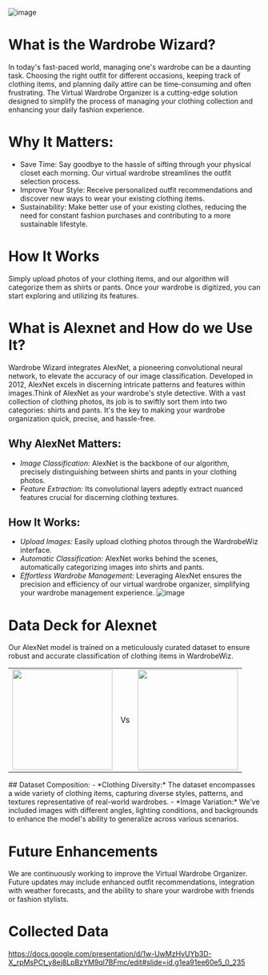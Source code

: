 ![image](https://github.com/hollydarter/Data-Science-Math/assets/143565143/2818d528-9b4e-4bfb-b199-317f6a26aa20)
# What is the Wardrobe Wizard?
In today's fast-paced world, managing one's wardrobe can be a daunting task. Choosing the right outfit for different occasions, keeping track of clothing items, and planning daily attire can be time-consuming and often frustrating. The Virtual Wardrobe Organizer is a cutting-edge solution designed to simplify the process of managing your clothing collection and enhancing your daily fashion experience.
# Why It Matters:
- Save Time: Say goodbye to the hassle of sifting through your physical closet each morning. Our virtual wardrobe streamlines the outfit selection process.
- Improve Your Style: Receive personalized outfit recommendations and discover new ways to wear your existing clothing items.
- Sustainability: Make better use of your existing clothes, reducing the need for constant fashion purchases and contributing to a more sustainable lifestyle.
# How It Works
Simply upload photos of your clothing items, and our algorithm will categorize them as shirts or pants. Once your wardrobe is digitized, you can start exploring and utilizing its features.
# What is Alexnet and How do we Use It?
Wardrobe Wizard integrates AlexNet, a pioneering convolutional neural network, to elevate the accuracy of our image classification. Developed in 2012, AlexNet excels in discerning intricate patterns and features within images.Think of AlexNet as your wardrobe's style detective. With a vast collection of clothing photos, its job is to swiftly sort them into two categories: shirts and pants. It's the key to making your wardrobe organization quick, precise, and hassle-free. 
## Why AlexNet Matters:
- *Image Classification:* AlexNet is the backbone of our algorithm, precisely distinguishing between shirts and pants in your clothing photos.
- *Feature Extraction:* Its convolutional layers adeptly extract nuanced features crucial for discerning clothing textures.
## How It Works:
- *Upload Images:*
Easily upload clothing photos through the WardrobeWiz interface.
- *Automatic Classification:*
AlexNet works behind the scenes, automatically categorizing images into shirts and pants.
- *Effortless Wardrobe Management:*
Leveraging AlexNet ensures the precision and efficiency of our virtual wardrobe organizer, simplifying your wardrobe management experience.
 ![image](https://miro.medium.com/v2/resize:fit:960/0*pJ3o_2zTTNnixhKH.png)
# Data Deck for Alexnet
Our AlexNet model is trained on a meticulously curated dataset to ensure robust and accurate classification of clothing items in WardrobeWiz.
<table>
  <tr>
    <td>
      <img src="https://encrypted-tbn0.gstatic.com/images?q=tbn:ANd9GcTG0I9-Bno7heabRn7nO6YEPC22BlfmTRQGzA&usqp=CAU" width="200" height="200">
    </td>
    <td>
      Vs
    </td>
    <td>
      <img src="https://www.google.com/imgres?imgurl=http%3A%2F%2Fshonajoy.com%2Fcdn%2Fshop%2Fproducts%2FSARA-Tailored-Wide-Leg-Pant.jpg%3Fv%3D1674796021&tbnid=lQZUWD2jlA5p8M&vet=12ahUKEwjt3bfD88OCAxXBM1kFHRNbCAoQMygPegUIARCoAg..i&imgrefurl=https%3A%2F%2Fshonajoy.com%2Fproducts%2Fsara-tailored-wide-leg-pant-black&docid=9KYEtU6I_M1DVM&w=1200&h=1800&q=pants&ved=2ahUKEwjt3bfD88OCAxXBM1kFHRNbCAoQMygPegUIARCoAg" width="200" height="200"> 
    </td>
  </tr>
</table>
## Dataset Composition:
- *Clothing Diversity:* The dataset encompasses a wide variety of clothing items, capturing diverse styles, patterns, and textures representative of real-world wardrobes.
- *Image Variation:* We've included images with different angles, lighting conditions, and backgrounds to enhance the model's ability to generalize across various scenarios.

# Future Enhancements
We are continuously working to improve the Virtual Wardrobe Organizer. Future updates may include enhanced outfit recommendations, integration with weather forecasts, and the ability to share your wardrobe with friends or fashion stylists.
# Collected Data
https://docs.google.com/presentation/d/1w-UwMzHvUYb3D-X_rpMsPCt_y8ej8LpBzYM9ql7BFmc/edit#slide=id.g1ea91ee60e5_0_235
